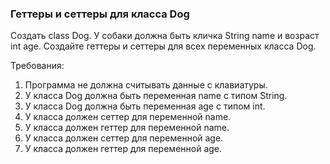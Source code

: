 
### Геттеры и сеттеры для класса Dog

Создать class Dog. У собаки должна быть кличка String name и возраст int age.
Создайте геттеры и сеттеры для всех переменных класса Dog.


Требования:
1.	Программа не должна считывать данные с клавиатуры.
2.	У класса Dog должна быть переменная name с типом String.
3.	У класса Dog должна быть переменная age с типом int.
4.	У класса должен сеттер для переменной name.
5.	У класса должен геттер для переменной name.
6.	У класса должен сеттер для переменной age.
7.	У класса должен геттер для переменной age.


